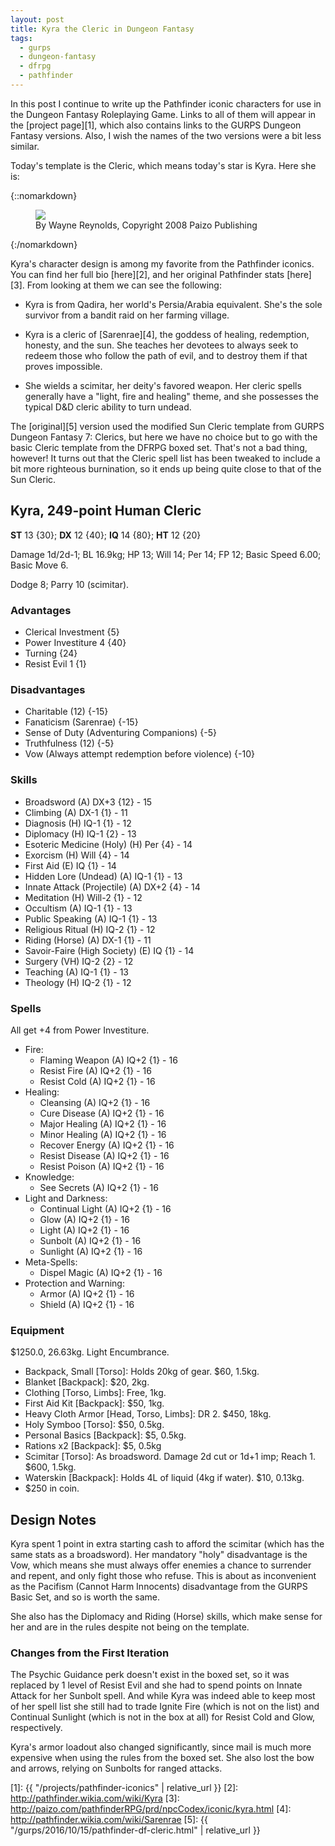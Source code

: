 ```yaml
---
layout: post
title: Kyra the Cleric in Dungeon Fantasy
tags:
  - gurps
  - dungeon-fantasy
  - dfrpg
  - pathfinder
---
```


In this post I continue to write up the Pathfinder iconic characters for use in
the Dungeon Fantasy Roleplaying Game.  Links to all of them will appear in
the [project page][1], which also contains links to the GURPS Dungeon Fantasy
versions. Also, I wish the names of the two versions were a bit less similar.

Today's template is the Cleric, which means today's star is Kyra. Here she is:

{::nomarkdown}
<figure>
  <img src="{{ "/assets/Kyra.jpg" | absolute_url }}"/>
  <figcaption>By Wayne Reynolds, Copyright 2008 Paizo Publishing</figcaption>
</figure>
{:/nomarkdown}

Kyra's character design is among my favorite from the Pathfinder iconics. You
can find her full bio [here][2], and her original Pathfinder
stats [here][3]. From looking at them we can see the following:

* Kyra is from Qadira, her world's Persia/Arabia equivalent. She's the sole
  survivor from a bandit raid on her farming village.

* Kyra is a cleric of [Sarenrae][4], the goddess of healing, redemption,
  honesty, and the sun. She teaches her devotees to always seek to redeem those
  who follow the path of evil, and to destroy them if that proves impossible.

* She wields a scimitar, her deity's favored weapon. Her cleric spells generally
  have a "light, fire and healing" theme, and she possesses the typical D&D
  cleric ability to turn undead.

The [original][5] version used the modified Sun Cleric template from GURPS
Dungeon Fantasy 7: Clerics, but here we have no choice but to go with the basic
Cleric template from the DFRPG boxed set. That's not a bad thing, however! It
turns out that the Cleric spell list has been tweaked to include a bit more
righteous burnination, so it ends up being quite close to that of the Sun Cleric.

## Kyra, 249-point Human Cleric

**ST** 13 {30}; **DX** 12 {40}; **IQ** 14 {80}; **HT** 12 {20}

Damage 1d/2d-1; BL 16.9kg; HP 13; Will 14; Per 14; FP 12; Basic Speed 6.00;
Basic Move 6.

Dodge 8; Parry 10 (scimitar).

### Advantages

- Clerical Investment {5}
- Power Investiture 4 {40}
- Turning {24}
- Resist Evil  1 {1}

### Disadvantages

- Charitable (12) {-15}
- Fanaticism (Sarenrae) {-15}
- Sense of Duty (Adventuring Companions) {-5}
- Truthfulness (12) {-5}
- Vow (Always attempt redemption before violence) {-10}

### Skills

- Broadsword (A) DX+3 {12} - 15
- Climbing (A) DX-1 {1} - 11
- Diagnosis (H) IQ-1 {1} - 12
- Diplomacy (H) IQ-1 {2} - 13
- Esoteric Medicine (Holy) (H) Per {4} - 14
- Exorcism (H) Will {4} - 14
- First Aid (E) IQ {1} - 14
- Hidden Lore (Undead) (A) IQ-1 {1} - 13
- Innate Attack (Projectile) (A) DX+2 {4} - 14
- Meditation (H) Will-2 {1} - 12
- Occultism (A) IQ-1 {1} - 13
- Public Speaking (A) IQ-1 {1} - 13
- Religious Ritual (H) IQ-2 {1} - 12
- Riding (Horse) (A) DX-1 {1} - 11
- Savoir-Faire (High Society) (E) IQ {1} - 14
- Surgery (VH) IQ-2 {2} - 12
- Teaching (A) IQ-1 {1} - 13
- Theology (H) IQ-2 {1} - 12

### Spells

All get +4 from Power Investiture.

- Fire:
  - Flaming Weapon (A) IQ+2 {1} - 16
  - Resist Fire (A) IQ+2 {1} - 16
  - Resist Cold (A) IQ+2 {1} - 16
- Healing:
  - Cleansing (A) IQ+2 {1} - 16
  - Cure Disease (A) IQ+2 {1} - 16
  - Major Healing (A) IQ+2 {1} - 16
  - Minor Healing (A) IQ+2 {1} - 16
  - Recover Energy (A) IQ+2 {1} - 16
  - Resist Disease (A) IQ+2 {1} - 16
  - Resist Poison (A) IQ+2 {1} - 16
- Knowledge:
  - See Secrets (A) IQ+2 {1} - 16
- Light and Darkness:
  - Continual Light (A) IQ+2 {1} - 16
  - Glow (A) IQ+2 {1} - 16
  - Light (A) IQ+2 {1} - 16
  - Sunbolt (A) IQ+2 {1} - 16
  - Sunlight (A) IQ+2 {1} - 16
- Meta-Spells:
  - Dispel Magic (A) IQ+2 {1} - 16
- Protection and Warning:
  - Armor (A) IQ+2 {1} - 16
  - Shield (A) IQ+2 {1} - 16

### Equipment

$1250.0, 26.63kg. Light Encumbrance.

- Backpack, Small [Torso]: Holds 20kg of gear. $60, 1.5kg.
- Blanket [Backpack]: $20, 2kg.
- Clothing [Torso, Limbs]: Free, 1kg.
- First Aid Kit [Backpack]: $50, 1kg.
- Heavy Cloth Armor [Head, Torso, Limbs]: DR 2. $450, 18kg.
- Holy Symboo [Torso]: $50, 0.5kg.
- Personal Basics [Backpack]: $5, 0.5kg.
- Rations x2 [Backpack]: $5, 0.5kg
- Scimitar [Torso]: As broadsword. Damage 2d cut or 1d+1 imp; Reach 1. $600,
  1.5kg.
- Waterskin [Backpack]: Holds 4L of liquid (4kg if water). $10, 0.13kg.
- $250 in coin.

## Design Notes

Kyra spent 1 point in extra starting cash to afford the scimitar (which has the
same stats as a broadsword). Her mandatory "holy" disadvantage is the Vow, which
means she must always offer enemies a chance to surrender and repent, and only
fight those who refuse. This is about as inconvenient as the Pacifism (Cannot
Harm Innocents) disadvantage from the GURPS Basic Set, and so is worth the same.

She also has the Diplomacy and Riding (Horse) skills, which make sense for her
and are in the rules despite not being on the template.

### Changes from the First Iteration

The Psychic Guidance perk doesn't exist in the boxed set, so it was replaced by
1 level of Resist Evil and she had to spend points on Innate Attack for her
Sunbolt spell. And while Kyra was indeed able to keep most of her spell list she
still had to trade Ignite Fire (which is not on the list) and Continual Sunlight
(which is not in the box at all) for Resist Cold and Glow, respectively.

Kyra's armor loadout also changed significantly, since mail is much more
expensive when using the rules from the boxed set. She also lost the bow and
arrows, relying on Sunbolts for ranged attacks.


[1]: {{ "/projects/pathfinder-iconics" | relative_url }}
[2]: http://pathfinder.wikia.com/wiki/Kyra
[3]: http://paizo.com/pathfinderRPG/prd/npcCodex/iconic/kyra.html
[4]: http://pathfinder.wikia.com/wiki/Sarenrae
[5]: {{ "/gurps/2016/10/15/pathfinder-df-cleric.html" | relative_url }}
